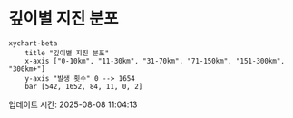 # 깊이별 지진 분포

```mermaid
xychart-beta
    title "깊이별 지진 분포"
    x-axis ["0-10km", "11-30km", "31-70km", "71-150km", "151-300km", "300km+"]
    y-axis "발생 횟수" 0 --> 1654
    bar [542, 1652, 84, 11, 0, 2]
```

업데이트 시간: 2025-08-08 11:04:13
